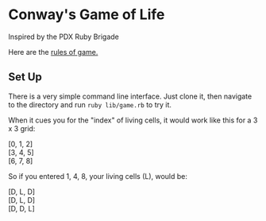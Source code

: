 # Conway's Game of Life

Inspired by the PDX Ruby Brigade

Here are the [rules of game.](https://en.wikipedia.org/wiki/Conway%27s_Game_of_Life)


## Set Up
There is a very simple command line interface. Just clone it, then navigate to the directory and run ```ruby lib/game.rb``` to try it.

When it cues you for the "index" of living cells, it would work like this for a 3 x 3 grid:

[0, 1, 2]  
[3, 4, 5]  
[6, 7, 8]

So if you entered 1, 4, 8, your living cells (L), would be:

[D, L, D]  
[D, L, D]  
[D, D, L]
